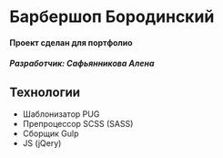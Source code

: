 # Барбершоп Бородинский
#### Проект сделан для портфолио
##### Разработчик: Сафьянникова Алена

## Технологии
- Шаблонизатор PUG
- Препроцессор SCSS (SASS)
- Сборщик Gulp
- JS (jQery)
